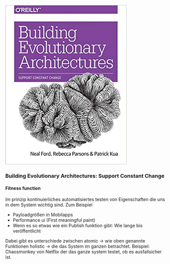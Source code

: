 ![cover](cover.jpg)

### Building Evolutionary Architectures: Support Constant Change

#### Fitness function
Im prinzip kontinuierliches automatisiertes testen von Eigenschaften die uns in dem System wichtig sind.
Zum Beispiel 
 - Payloadgrößen in Mobilapps
 - Performance ui (First meaningful paint)
 - Wenn es so etwas wie ein Publish funktion gibt: Wie lange bis veröffentlicht
 
 Dabei gibt es unterschiede zwischen
 atomic -> wie oben genannte Funktionen
 holistic -> die das System im ganzen betrachtet. Beispiel: Chaosmonkey von Netflix der das ganze system testet, ob es ausfallsicher ist.
 
